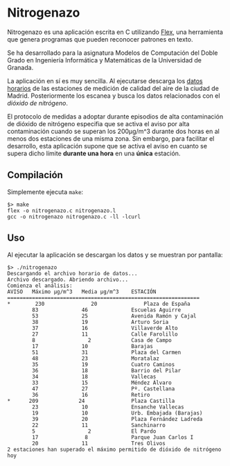# Nitrogenazo

Nitrogenazo es una aplicación escrita en C utilizando [Flex](https://github.com/westes/flex), una herramienta que genera programas que pueden reconocer patrones en texto.

Se ha desarrollado para la asignatura Modelos de Computación del Doble Grado en Ingeniería Informática y Matemáticas de la Universidad de Granada.

La aplicación en sí es muy sencilla. Al ejecutarse descarga los [datos horarios]() de las estaciones de medición de calidad del aire de la ciudad de Madrid. Posteriormente los escanea y busca los datos relacionados con el *dióxido de nitrógeno*.

El protocolo de medidas a adoptar durante episodios de alta contaminación de dióxido de nitrógeno especifia que se activa el aviso por alta contaminación cuando se superan los 200µg/m^3 durante dos horas en al menos dos estaciones de una misma zona. Sin embargo, para facilitar el desarrollo, esta aplicación supone que se activa el aviso en cuanto se supera dicho límite **durante una hora** en una **única** estación.

## Compilación

Simplemente ejecuta `make`:

```
$> make
flex -o nitrogenazo.c nitrogenazo.l
gcc -o nitrogenazo nitrogenazo.c -ll -lcurl
```

## Uso

Al ejecutar la aplicación se descargan los datos y se muestran por pantalla:

```
$> ./nitrogenazo
Descargando el archivo horario de datos...
Archivo descargado. Abriendo archivo...
Comienza el análisis:
AVISO	Máximo µg/m^3	Media µg/m^3	ESTACIÓN
==============================================================
*        230			   20			    Plaza de España
 		83				46				Escuelas Aguirre
 		53				25				Avenida Ramón y Cajal
 		38				19				Arturo Soria
 		37				16				Villaverde Alto
 		27				11				Calle Farolillo
 		8				  2				Casa de Campo
 		17				10				Barajas
 		51				31				Plaza del Carmen
 		48				23				Moratalaz
 		35				19				Cuatro Caminos
 		36				18				Barrio del Pilar
 		34				18				Vallecas
 		33				15				Méndez Álvaro
 		47				27				Pº. Castellana
 		36				16				Retiro
* 	   209			   24			    Plaza Castilla
 		23				10				Ensanche Vallecas
 		19				10				Urb. Embajada (Barajas)
 		39				20				Plaza Fernández Ladreda
 		22				11				Sanchinarro
 		5				  2				El Pardo
 		17				 8				Parque Juan Carlos I
 		20				11				Tres Olivos
2 estaciones han superado el máximo permitido de dióxido de nitrógeno hoy
```
